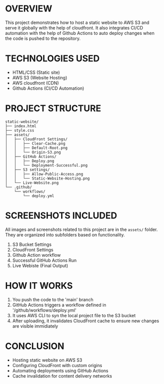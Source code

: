 # OVERVIEW
This project demonstrates how to host a static website to AWS S3 and serve it globally with the help of cloudfront. It also integrates CI/CD automation with the help of Github Actions to auto deploy changes when the code is pushed to the repository.

# TECHNOLOGIES USED
- HTML/CSS (Static site)
- AWS S3 (Website Hosting)
- AWS cloudfront (CDN)
- Github Actions (CI/CD Automation)

# PROJECT STRUCTURE
```
static-website/
├── index.html
├── style.css
├── assets/
│   ├── CloudFront Settings/
│   │   ├── Clear-Cache.png
│   │   ├── Default-Root.png
│   │   └── Origin-S3.png
│   ├── GitHub Actions/
│   │   ├── Deploy.png
│   │   └── Deployment-Successful.png
│   ├── S3 settings/
│   │   ├── Allow-Public-Access.png
│   │   └── Static-Website-Hosting.png
│   └── Live-Website.png
└── .github/
    └── workflows/
        └── deploy.yml
```
        
# SCREENSHOTS INCLUDED
All images and screenshots related to this project are in the `assets/` folder. They are organized into subfolders based on functionality.
1) S3 Bucket Settings
2) CloudFront Settings
3) Github Action workflow
4) Successful GitHub Actions Run
5) Live Webiste (Final Output)

# HOW IT WORKS
1) You push the code to the 'main' branch
2) GitHub Actions triggers a workflow defined in '/github/workflows/deploy.yml'
3) It uses AWS CLI to syn the local project file to the S3 bucket
4) After uploading, it invalidates CloudFront cache to ensure new changes are visible immidiately

# CONCLUSION
- Hosting static website on AWS S3
- Configuring CloudFront with custom origins
- Automating deployments using GitHub Actions
- Cache invalidation for content delivery networks
